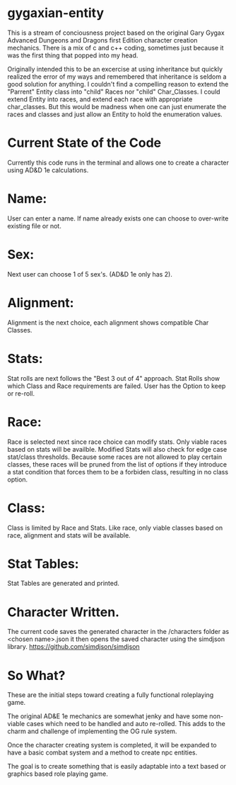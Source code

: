 # gygaxian-entity
This is a stream of conciousness project based on the original Gary Gygax Advanced Dungeons and Dragons first Edition character creation mechanics. There is a mix of c and c++ coding, sometimes just because it was the first thing that popped into my head.

Originally intended this to be an excercise at using inheritance but quickly realized the error of my ways and remembered that inheritance is seldom a good solution for anything.
I couldn't find a compelling reason to extend the "Parrent" Entity class into "child" Races nor "child" Char_Classes.  I could extend Entity into races, and extend each race with appropriate char_classes.
But this would be madness when one can just enumerate the races and classes and just allow an Entity to hold the enumeration values.

# Current State of the Code
Currently this code runs in the terminal and allows one to create a character using AD&D 1e calculations.

# Name:
User can enter a name.  If name already exists one can choose to over-write existing file or not.
# Sex:
Next user can choose 1 of 5 sex's.  (AD&D 1e only has 2).
# Alignment:
Alignment is the next choice, each alignment shows compatible Char Classes.
# Stats:
Stat rolls are next follows the "Best 3 out of 4" approach.  Stat Rolls show which Class and Race requirements are failed. User has the Option to keep or re-roll.
# Race:
Race is selected next since race choice can modify stats. Only viable races based on stats will be availble. Modified Stats will also check for edge case stat/class thresholds.  Because some races are not allowed to play certain classes, these races will be pruned from the list of options if they introduce a stat condition that forces them to be a forbiden class, resulting in no class option.
# Class:
Class is limited by Race and Stats. Like race, only viable classes based on race, alignment and stats will be available.
# Stat Tables:
Stat Tables are generated and printed.

# Character Written.
The current code saves the generated character in the /characters folder as \<chosen name\>.json
it then opens the saved character using the simdjson library. https://github.com/simdjson/simdjson

# So What?
These are the initial steps toward creating a fully functional roleplaying game.

The original AD&E 1e mechanics are somewhat jenky and have some non-viable cases which need to be handled and auto re-rolled.
This adds to the charm and challenge of implementing the OG rule system.

Once the character creating system is completed, it will be expanded to have a basic combat system and a method to create npc entities.

The goal is to create something that is easily adaptable into a text based or graphics based role playing game.
